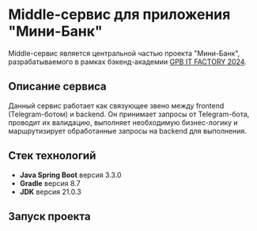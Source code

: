 # Middle-сервис для приложения "Мини-Банк"
Middle-сервис является центральной частью проекта "Мини-Банк", разрабатываемого в рамках бэкенд-академии [GPB IT FACTORY 2024](https://gpb.fut.ru/itfactory/backend).

## Описание сервиса

Данный сервис работает как связующее звено между frontend (Telegram-ботом) и backend.
Он принимает запросы от Telegram-бота, проводит их валидацию, выполняет необходимую бизнес-логику и маршрутизирует обработанные запросы на backend для выполнения.

## Стек технологий

- **Java Spring Boot** версия 3.3.0
- **Gradle** версия 8.7
- **JDK** версия 21.0.3

## Запуск проекта